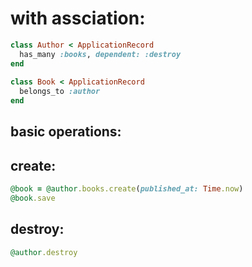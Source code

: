 # with assciation:
```rb
class Author < ApplicationRecord
  has_many :books, dependent: :destroy
end
 
class Book < ApplicationRecord
  belongs_to :author
end
```


## basic operations:

## create:
```rb
@book = @author.books.create(published_at: Time.now)
@book.save
```

## destroy:
```rb
@author.destroy
```